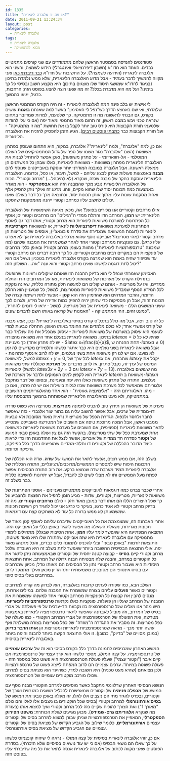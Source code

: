 ```yaml
---
id: 1335
title: "אז מה זו אלגברה לינארית?"
date: 2011-09-21 13:24:34
layout: post
categories: 
  - אלגברה לינארית
tags: 
  - אלגברה לינארית
  - מבוא למתמטיקה
---
```

סטודנטים להנדסה בסמסטר הראשון שלהם מתמודדים עם שני קורסים מתמטיים כבדים. האחד הוא חדו"א (חשבון דיפרנציאלי ואינטגרלי) הידוע לשמצה, והשני הוא אלגברה לינארית (הידועה לשמצה?). על החשיבות של חדו"א <a href="http://www.gadial.net/?p=742">כבר דיברתי כאן</a> ואני מקווה להמשיך לדבר בעתיד - אבל מדוע האלגברה הלינארית, שלא ממש נלמדת בתיכון (בניגוד לחדו"א שמושגי היסוד שלו מוצגים בתיכון) היא מקצוע חשוב ובסיסי כל כך בימינו? ועל מה היא מדברת בכלל? זה מה שאני רוצה להציג בפוסט הזה; הרחבות, כרגיל, יגיעו בהמשך.

לי אישית יש בלב פינה חמה לאלגברה לינארית - זה היה הקורס המתמטי הראשון שלמדתי, ואי שם באמצע הדרך כש"נפל לי האסימון" באשר למה שאנחנו <strong>באמת</strong> עושים בקורס, גם הבנתי לראשונה מה זו מתמטיקה. כך שלטעמי, למרות שמדובר בתחום שנראה טכני ויבש במבט ראשון, זה תחום מאוד מתמטי ומאוד יפה (אם כי עלי להודות שלטעמי תורת הקבוצות היא קורס טוב יותר לקבל בו את תחושת "מה זו מתמטיקה" - ועל תורת הקבוצות כבר <a href="http://www.gadial.net/?p=835">כתבתי פוסטים רבים</a>). הגיע הזמן להפסיק להזניח את האלגברה הלינארית.

אם כן, למה "אלגברה", ולמה "לינארית"? אלגברה, במקור, היא התחום שעוסק בפתרון משוואות (השם "אלגברה" נגזר משמו של ספר של גדול המתמטיקאים של העולם המוסלמי - אל-חוואריזמי - על פתרון משוואות), ואכן אפשר להתחיל לבנות את האלגברה הלינארית מפתרון משוואות - משוואות לינאריות, כאלו שבהן כל המשתנים הן ממעלה ראשונה. אבל אלגברה במובנה המודרני יותר עוסקת באובייקטים שנוסף להם <strong>מבנה</strong> באמצעות פעולות שניתן לבצע עליהם - למשל, חיבור, או כפל, וכדומה. האלגברה הלינארית עוסקת בחקר של מבנה שכזה, שנקרא (לא להיבהל...) "מרחב וקטורי". הכוח של האלגברה הלינארית נובע מכך שהמבנה הזה הוא <strong>אבסטרקטי</strong> - הוא מוגדר באמצעות כמה תכונות יסוד שלו שהוא מקיים, וזהו. מרגע זה ואילך ניתן להסיק אלף ואחת מסקנות שונות עליו מתוך אותן תכונות יסוד, וכתוצאה מכך כל דבר בעולם שאנו יכולים לחשוב עליו כמרחב וקטורי ייהנה מהמסקנות שהסקנו.

אילו מרחבים וקטוריים אנו מכירים בפועל? אה, מכאן מגיעה השימושיות של האלגברה הלינארית: יש <strong>המון</strong>. המרחב הדו והתלת ממדי ה"רגילים" הם מרחבים וקטוריים; אוסף כל הפתרונות למערכת משוואות לינארית הוא מרחב וקטורי; אותו דבר גם לאוסף הפתרונות למערכת משוואות <strong>דיפרנציאליות</strong> לינארית, או למשוואות <strong>רקורסיביות</strong> לינאריות (דוגמת המשוואה שמגדירה את סדרת פיבונאצ'י); אוספים של מטריצות הן מרחב וקטורי (מהי מטריצה? אובייקט נוסף שהוא מרכזי באלגברה לינארית אך לא אפרט עליו כרגע). גם פונקציות ממרחב וקטורי אחד לאחר שמשמרות את המבנה שלהם (מה שמכונה "טרנספורמציות לינאריות") מהוות בעצמן מרחב וקטורי! ובאופן כללי מרחבים של פונקציות הם במקרים רבים מרחבים וקטוריים. כל כך הרבה דברים הם מרחב וקטורי עד שסיפור שהיה באמת הוא שמרצה בקורס אלגברה לינארית בטכניון נשאל אם הוא יכול לתת דוגמה למשהו שאינו מרחב וקטורי והוא ענה "אה... השולחן הזה?"

האסימון שאמרתי שנפל לי הוא בדיוק ההבנה הזו שאותם שיקולים ורעיונות שהופעלו בתחילת הקורס על מערכות של משוואות לינאריות, ואז על המרחבים הדו והתלת ממדיים, ואז על מטריצות - אותם שיקולים הם למעשה חלק מתורה כללית, שאינה נזקקת לכל המידע הנוסף שמבדיל משוואות לינאריות ממטריצות, למשל; כל שמעניין הוא החלק הדומה, והדבר המדהים הוא שהדמיון הזה הוא <strong>קטן</strong> - אפשר לתת רשימה קצרה של תכונות זהות, אבל הן מספיקות כדי שניתן יהיה להפיק כמות אדירה של מידע, ולגרום לכך ששני המושגים הללו - משוואה לינארית אל מול מטריצה, למשל - יראו לי דומים להחריד, כמעט זהים. זוהי המתמטיקה - "האמנות של קריאה באותו השם לדברים שונים".

כל זה טוב ויפה, אבל מה כולל בתכל'ס קורס בסיסי באלגברה לינארית? ובכן, אציג מבנה של קורס אפשרי אחד; לא כולם מלמדים את החומר באותו האופן. התחלה טבעית למדי לטעמי היא עיסוק במערכות של משוואות לינאריות - עיסוק שמכליל את מה שנלמד כבר בתיכון. משוואה לינארית בנעלם אחד היא משוואה מהצורה $latex ax=b$ שהיא לא כל כך מעניינת (יש לה פתרון אחד - $latex x=\frac{b}{a}$, תחת ההנחה ש-$latex a\ne0$) אבל משוואה לינארית בשני נעלמים היא כבר אתגר כלשהו ותלמידים מקדישים לה זמן לא מועט. אם יש לנו רק משוואה אחת בשני נעלמים, יש לה לרוב אינסוף פתרונות - למשל, למשוואה $latex x+y=0$, לכל ערך של $latex x$ שתבחרו, אם $latex y$ יקבל את המינוס של ערך זה, נקבל פתרון. אז לרוב מדברים על <strong>מערכת</strong> שכוללת שתי משוואות לינאריות (למשל: $latex 3x+2y=3$ וגם $latex x+7y=13$). מה שעושים באלגברה לינארית הוא לקפוץ למים העמוקים ולדבר על מערכת של $latex m$ משוואות ב-$latex n$ נעלמים. התורה של פתרון משוואות כאלו היא יפה ומעניינת, ובסופו של דבר מתקבל אלגוריתם שמאפשר לכל מערכת משוואות שכזו לגלות ביעילות אם יש לה פתרון, ואם כן - מהו. האלגוריתם הזה - "אלימינציה גאוסית" - הוא אחד מהאלגוריתמים החשובים במתמטיקה, ולא מעט מהאלגברה הלינארית שמפותחת בהמשך מתבססת עליו.

מערכות של משוואות הן תירוץ טוב להכניס לתמונה <strong>מטריצות</strong>. מטריצה היא פשוט סדרה דו-ממדית של ערכים, אבל אפשר לחשוב עליה גם בתור יצור אלגברי - כזה שאפשר לחבר ולחסר ולכפול. הגדרת הכפל של מטריצות נראית מאוד מסובכת ולא טבעית ממבט ראשון, אבל המכה מרוככת טיפה אם חושבים על המטריצה כאובייקט שמסייע לתאר משוואות לינאריות (ספציפית, אם חושבים על מערכת משוואות לינאריות כמשוואה אחת שמערבת כפל של שתי מטריצות). בהקשר הזה גם צץ ועולה באופן טבעי המושג של <strong>וקטור</strong> כסדרה חד ממדית של איברים; אפשר לנצל את ההזדמנות הזו כדי לראות כיצד מדובר בהכללה של וקטורים דו ותלת-ממדיים שמופיעים בדרך כלל בפיזיקה, גרפיקה וכדומה.

בשלב הזה, אם ממש רוצים, אפשר לתאר את המושג של <strong>שדה</strong>. שדה הוא הכללה של התכונות היפות שיש למספרים הממשיים/מרוכבים/רציונליים; התורה הכללית של אלגברה לינארית תמיד מערבת שדה שנמצא ברקע. את רוב התורה הבסיסית אפשר לפתח מעל הממשיים ותו לא מבלי לשים לב להבדל, אבל יש יתרונות לחשיבה כללית כבר בשלב זה.

אחרי שכבר צברנו כמה דוגמאות לאובייקטים מתמטיים מעניינים - אוספי הפתרונות של משוואות לינאריות, מטריצות, וקטורים, שדות - מגיע הזמן להפיל את הפצצה ולהצביע על כך שכל היצורים הללו הם אותו דבר במובן מאוד חזק - כולם <strong>מרחבים וקטוריים</strong>. מה זה בדיוק מרחב וקטורי לא אגיד כרגע, בעיקר כי כרגע אני יכול להגיד רק רשימת תכונות שמשמעותן לא ממש ברורה כל עוד לא משחקים קצת עם דוגמאות.

אחרי האבחנה הזו, שמצמצמת את כל האובייקטים שדיברנו עליהם לאוסף קטן מאוד של תכונות מגדירות, נשאלת השאלה מה אפשר להגיד באופן כללי על האובייקט הזה. התוצאה המפתיעה היא שאפשר לומר עליו <strong>המון</strong>. אחת הסיבות שבגללן מתחילים לימודי מתמטיקה עם אלגברה לינארית היא שזה אובייקט שהתורה שלו היא מאוד פשוטה, התוצאות זורמות "באופן טבעי" ובלי להכניס לתמונה כלים כבדים, והכל מתנהג מאוד יפה. אולי התוצאה הבסיסית החשובה ביותר שאפשר לתת בשלב זה היא העובדה שלכל מרחב וקטורי קיים <strong>בסיס</strong> - קבוצה קטנה יחסית של וקטורים שבאמצעותה ניתן לתאר את כל הוקטורים במרחב, והבנה שלה מבטיחה הבנה גדולה של המרחב. אחת התוצאות היסודיות היא שעבור מרחב וקטורי נתון כל הבסיסים הם מאותו גודל; מכיוון שמרחבים עם בסיס אינסופי הם מסובכים משמעותית יותר הדיון מכאן ואילך מתמקד לרוב במרחבים בעלי בסיס סופי.

השלב הבא, כמו שקורה לעתים קרובות באלגברה, הוא לבדוק מה קורה למרחבים וקטוריים כאשר <strong>פועלים</strong> עליהם בצורה שמשמרת את המבנה שלהם. במילים אחרות, מנסים להבין את קבוצת כל הפונקציות ממרחב וקטורי אחד למשנהו שמשמרות את המבנה של המרחב שעליו הן פועלות. פונקציות כאלו נקראות <strong>טרנספורמציות לינאריות</strong>. חיש מהר אנו מגלים שכל טרנספורמציה כזו נקבעת חד-ערכית על פי פעולתה על אברי בסיס של המרחב, וזה מוביל לאבחנה שאפשר לתאר טרנספורמציה לינארית באמצעות מטריצה, ואת הפעולה של הטרנספורמציה על אברי המרחב הוקטורי - כמו פעולה של כפל מטריצות. זה מסביר את ההגדרה ה"מוזרה" של כפל מטריצות בצורה מושלמת ואף עושה יותר מכך - מראה שטרנספורמציות לינאריות ומטריצות הן <strong>אותו הדבר בדיוק</strong> (במובן מסויים של "בדיוק", כמובן). זו אולי התוצאה הקשה ביותר להבנה והיפה ביותר באלגברה לינארית בסיסית.

המושג האחרון שמכניסים לתמונה בדרך כלל בקורס בסיסי הוא זה של <strong>ערכים עצמיים</strong> של טרנספורמציה. על קצה המזלג, מספר כלשהו הוא ערך עצמי של טרנספורמציה אם קיים איבר ("וקטור עצמי") שעליו פעולת הטרנספורמציה היא פשוט כפל במספר הזה - פעולה פשוטה במיוחד. ערכים עצמיים הם לרוב המפתח לייצוג פשוט של טרנספורמציות ולכן מציאתם (שהיא מעט טכנית) היא חשובה למדי, כשהיעד הוא מציאת בסיס למרחב שכולו מורכב מוקטורים עצמיים של הטרנספורמציה.

הנושא הבסיסי האחרון שרלוונטי מתקבל כאשר מוסיפים למרחב הוקטורי מבנה נוסף עם המושג של <strong>מכפלה פנימית</strong> של וקטורים שמאפשרת להכליל מושגים כמו זווית ואורך של וקטורים, ובפרט להגיד מתי הם ניצבים אלו לאלו. זה מעלה באופן טבעי את המושג של <strong>בסיס אורתונורמלי</strong> למרחב וקטורי (בסיס שכל הוקטורים בו ניצבים אלו לאלו והם כולם "מאורך 1") ואת הצורך להוכיח שקיים כזה לכל מרחב וקטורי ואיך למצוא אותו (בעזרת מה שנקרא <strong>אלגוריתם גרם-שמידט</strong>). מכאן מגיעים לגולת הכותרת: <strong>משפט הפירוק הספקטרלי</strong>, המאפיין את הטרנספורמציות שניתן עבורן למצוא למרחב בסיס של וקטורים עצמיים <strong>אורתונורמליים</strong>, כלומר שילוב של הגביע הקדוש של מציאת בסיס של וקטורים עצמיים עם הגביע הקדוש של מציאת בסיס אורתונורמלי.

אם כן, זוהי אלגברה לינארית בסיסית על קצה המזלג - נראה לי שיהיה קונצנזוס כלשהו על כך שאלו הם נושאי הבסיס (אם כי יש עוד נושאים בסיסיים שלא הזכרתי). בסדרת הפוסטים שאני מקווה לכתוב על אלגברה לינארית אנסה לתאר את כל מה שדיברתי עליו בפוסט הזה.
